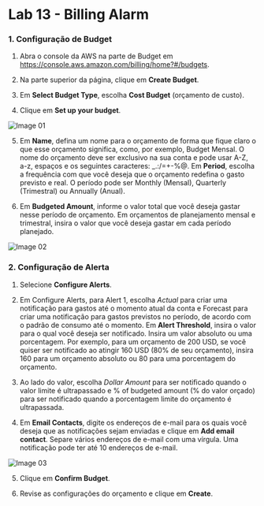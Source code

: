 # Lab 13 - Billing Alarm


### 1. Configuração de Budget

1. Abra o console da AWS na parte de Budget em https://console.aws.amazon.com/billing/home?#/budgets.

2. Na parte superior da página, clique em **Create Budget**.

3. Em **Select Budget Type**, escolha **Cost Budget** (orçamento de custo).

4. Clique em **Set up your budget**.

![Image 01](https://d1b7vbmva6nnec.cloudfront.net/lab13/lab-13-billing-02.png)

5. Em **Name**, defina um nome para o orçamento de forma que fique claro o que esse orçamento significa, como, por exemplo, Budget Mensal. O nome do orçamento deve ser exclusivo na sua conta e pode usar A-Z, a-z, espaços e os seguintes caracteres: _.:/=+-%@. Em **Period**, escolha a frequência com que você deseja que o orçamento redefina o gasto previsto e real. O período pode ser Monthly (Mensal), Quarterly (Trimestral) ou Annually (Anual). 


6. Em **Budgeted Amount**, informe o valor total que você deseja gastar nesse período de orçamento. Em orçamentos de planejamento mensal e trimestral, insira o valor que você deseja gastar em cada período planejado.

![Image 02](https://d1b7vbmva6nnec.cloudfront.net/lab13/lab-13-billing-03.png)


### 2. Configuração de Alerta
 
1. Selecione **Configure Alerts**.

2. Em Configure Alerts, para Alert 1, escolha *Actual* para criar uma notificação para gastos até o momento atual da conta e Forecast para criar uma notificação para gastos previstos no período, de acordo com o padrão de consumo até o momento. Em **Alert Threshold**, insira o valor para o qual você deseja ser notificado. Insira um valor absoluto ou uma porcentagem. Por exemplo, para um orçamento de 200 USD, se você quiser ser notificado ao atingir 160 USD (80% de seu orçamento), insira 160 para um orçamento absoluto ou 80 para uma porcentagem do orçamento.


3. Ao lado do valor, escolha *Dollar Amount* para ser notificado quando o valor limite é ultrapassado e % of budgeted amount (% do valor orçado) para ser notificado quando a porcentagem limite do orçamento é ultrapassada.


4. Em **Email Contacts**, digite os endereços de e-mail para os quais você deseja que as notificações sejam enviadas e clique em **Add email contact**. Separe vários endereços de e-mail com uma vírgula. Uma notificação pode ter até 10 endereços de e-mail.

![Image 03](https://d1b7vbmva6nnec.cloudfront.net/lab13/lab-13-billing-04.png)


5. Clique em **Confirm Budget**.

6. Revise as configurações do orçamento e clique em **Create**.